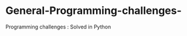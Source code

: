General-Programming-challenges-
===============================

Programming challenges : Solved in Python

